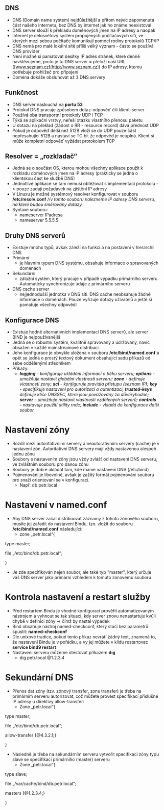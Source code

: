## **DNS**
- DNS (Domain name system) nejdůležitější a přitom nejvíc zapomenutá část našeho internetu, bez DNS by internet jak ho známe neexistoval
- DNS server slouží k překladu doménových jmen na IP adresy a naopak
- Internet je celosvětový systém propojených počítačových síťí, ve kterých mezi sebou počítače komunikují pomocí rodiny protokolů TCP/IP
- DNS nemá pro malé lokální sítě příliš velký význam - často se používá DNS provider
- Není možné si pamatovat desítky IP adres stránek, které denně navštěvujeme, proto je tu DNS server = přeloží naší URL ([www.seznam.cz](http://www.seznam.cz)) do IP adresy, kterou potřebuje prohlížeč pro připojení
- Doména dokáže obsluhovat až 3 DNS servery
## **Funkčnost**
- DNS server naslouchá na **portu 53**
- Protokol DNS pracuje způsobem dotaz-odpověď čili klient-server
- Používá oba transportní protokoly UDP i TCP
- Týká se aplikační vrstvy, neřeší otázku vlastního přenosu paketu
- U dotazu na překlad (žádost o RR - resource record) dává přednost UDP
- Pokud je odpověď delší než 512B vloží se do UDP pouze část nepřesahující 512B a nastaví se TC bit že odpověd je neuplná. Klient si může kompletní odpověď vyžádat protokolem TCP
## **Resolver = „rozkladač“**
- Jedná se o součást OS, kterou mohou všechny aplikace použít k rozkladu doménových jmen na IP adresy (prakticky se jedná o klientskou část ke službě DNS)
- Jednotlivé aplikace se tam nemusí obtěžovat s implementací protokolu -> pouze zadají požadavek na zjištění IP adresy
- V Linuxu je možné systémový resolver konfigurovat v souboru **/etc/resolv.conf** *//v tomto souboru nalezneme IP adresy DNS serveru, na které budou směrovány dotazy*
- Syntaxe souboru:
  - nameserver IPadresa
  - nameserver 5.5.5.5
## **Druhy DNS serverů**
- Existuje mnoho typů, avšak záleží na funkci a na postavení v hierarchii DNS
- Primární
  - je hlavním typem DNS systému, obsahuje informace o spravovaných doménách
- Sekundární
  - záložní systém, který pracuje v případě výpadku primárního serveru. Automaticky synchronizuje údaje z primárního serveru
- DNS cache server
  - nejjednodušší jednotka v DNS síti. DNS cache neobsahuje žádné informace o doménách. Pouze vyřizuje dotazy uživatelů a ještě si pamatuje všechny odpovědi

## **Konfigurace DNS**
- Existuje hodně alternativních implementací DNS serverů, ale server BIND je nejpoužívanější
- Jedná se o robustní systém, kvalitně spravovaný a udržovaný, navíc obsažen v každé mainstreamové distribuci.
- Jeho konfigurace je obvykle uložena v souboru **/etc/bind/named.conf** a opět se jedná o prostý textový dokument obsahující sadu příkazů od sebe oddělenými středníkem
- Příkazy:
  - ***logging** - konfiguruje ukládání informací o běhu serveru; **options** - umožňuje nastavit globální vlastnosti serveru; **zone** - definuje vlastnosti zony; **acl** - konfiguruje pravidla přístupu (seznam IP); **key** - specifikuje nastavení pro autorizaci a autentizaci; **trusted-keys** definuje kliče DNSSEC, které jsou považovány za důvěryhodné; **server** - umožňuje nastavit vlastnosti vzdálených serverů; **controls** - nastavuje použití utility rndc; **include** - vkládá do konfigurace další soubor*

# **Nastavení zóny**
- Rozdíl mezi autoritativními servery a neautorativními servery (cache) je v nastavení zón. Autoritativní DNS servery mají vždy nastavenou alespoň jednu zónu
- Soubory s nastavením zóny jsou vždy zvlášť od nastavení DNS serveru, ve zvláštním souboru pro danou zónu
- Soubory je dobré ukládat tam, kde máme nastavení DNS (/etc/bind)
- Pojmenování je libovolné, avšak je zažitý formát pojmenování souboru pro snaží orientování se v konfiguraci.
  - Např: db.petr.local

# **Nastavení v named.conf**
- Aby DNS server začal distribuovat záznamy z tohoto zónového souboru, musíte jej zařadit do nastavení Bindu, tzn. vložit do souboru **/etc/bind/named.conf** následující:
  - zone 	„petr.local“{

type master;

file „/etc/bind/db.petr.local“;

}

- Je zde specifikován nejen soubor, ale také typ "master", který určuje váš DNS server jako primární vzhledem k tomuto zónovému souboru

# **Kontrola nastavení a restart služby**
- Před restartem Bindu je vhodné konfiguraci prověřit automatizovaným nástrojem a vyhnout se tak situaci, kdy server znovu nenastartuje kvůli chybě v definici zóny -> čímž by nastal výpadek
- Bind obsahuje nástroj named-checkconf, který stačí bez parametrů spustit: **named-checkconf**
- Dle unixové tradice, pokud tento příkaz nevrátí žádný text, znamená to, že nastavení Bindu je v pořádku, a vy jej můžete v klidu restartovat: **service bind9 restart**
- Nastavení serveru můžeme otestovat příkazem **dig**
  - dig petr.local @1.2.3.4
# **Sekundární DNS**
- Přenos dat zóny (tzv. zónový transfer, zone transfer) je třeba na primárním serveru autorizovat, což můžete provést specifikací příslušné IP adresy u direktivy allow-transfer:
  - Zone	 „petr.local“{

type master;

file „/etc/bind/db.petr.local“;

allow-transfer {@4.3.2.1;}

}

- Následně je třeba na sekundárním serveru vytvořit specifikaci zóny typu slave se specifikací primárního (master) serveru
  - Zone	 „petr.local“{

type slave;

file „/var/cache/bind/db.petr.local“;

masters {@1.2.3.4;}

}
